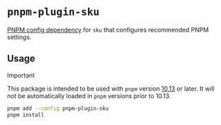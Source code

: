 # `pnpm-plugin-sku`

[PNPM config dependency] for `sku` that configures recommended PNPM settings.

## Usage

> [!IMPORTANT]
> This package is intended to be used with `pnpm` version [10.13] or later.
> It will _not_ be automatically loaded in `pnpm` versions prior to 10.13.

```sh
pnpm add --config pnpm-plugin-sku
pnpm install
```

[PNPM config dependency]: https://pnpm.io/config-dependencies
[10.13]: https://github.com/pnpm/pnpm/releases/tag/v10.13.0
